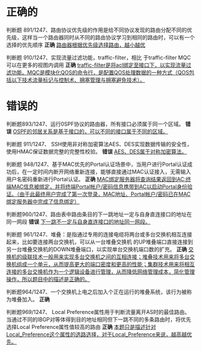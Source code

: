 # 正确的
判断题 891/1247、路由协议优先级的作用是给不同协议发现的路由分配不同的优先级，这样当一个路由器同时从不同的路由协议学习到相同的路由时，可以有一个选择的优先顺序
**正确**
<u>路由器根据优先级选择路由，越小越优</u>

判断题 910/1247、实现流量过滤功能，traffic-filter，相比 于traffic-filter MQC可以在更多的视图内调用
**正确**
<u>traffic-filter是将acl绑定至接口下，以实现流量过滤功能。MQC是模块化QOS的命令行，是配置QOS处理数据的一种方式（QOS包括以下技术流量标记与控制术、拥塞管理与拥塞避免技术）。</u>
# 错误的
判断题893/1247、运行0SPF协议的路由器，所有接口必须属于同一个区域。
**错误**
<u>OSPF的邻居关系是基于接口的，可以不同的接口属于不同的区域。</u>

判断题 911/1247、 SSH使用非对称加密算法AES、DES实现数据传输的安全性，使用HMAC保证数据完整的完整性校验。
**错误**
<u>AES、DES属于对称加密算法。</u>

判断题 948/1247、基于MAC优先的Portal认证场景中，当用户进行Portal认证成功后，在一定时间内断开网络重新连接，能够直接通过MAC认证接入，无需输入用户名密码重新进行Portal认证。
**正确**
<u>MAC绑定服务器将查询结果返回到AC:终端MAC信息被绑定，并将终端Portal帐户/密码信息携带到AC以启动Portal身份验证。（由于此最终用户完成了第一次登录，MAC地址、Portal帐户/密码已在MAC绑定服务器中完成了信息绑定）</u>

判断题960/1247、路由表中路由条目的下一跳地址一定与自身直连接口的地址在同一网段
**错误**
<u>下一跳不一定与自身直连接口的地址同一网段。</u>

判断题 961/1247、堆叠：是指通过专用的连接电缆将两台或多台交换机相互连接起来，比如要连接两台交换机，可以从一台堆叠交换机
的UP堆叠端口直接连接到另一台堆叠交换机的DOWN堆叠端口，以实现单台交换机端口数的扩充。
**正确**
<u>交换机的级联技术一般用来实现多台交换机之间的互相连接；堆叠技术用来将多台交换机组成一个单元，从而提高更大的端口密度和更高的性能；集群技术用来将相互连接的多台交换机作为一个逻辑设备进行管理，从而降低网络管理成本，简化管理操作，所以题目中的描述是正确的。</u>

判断题964/1247、一个交换机上电之后加入个正在运行的堆叠系统，该行为被称为堆叠加入。
**正确**

判断题969/1247、 Local Preference属性用于判断流量离开AS时的最佳路由。当通过不同的IBGP对等体得到目的地址相同但下一跳不同的多条路由时，将优先选择Local Preference属性值较高的路由
**正确**
<u>本题只是描述针对Local_Preference这个属性的选路选择，对于Local_Preference来说，越高越优先。</u>